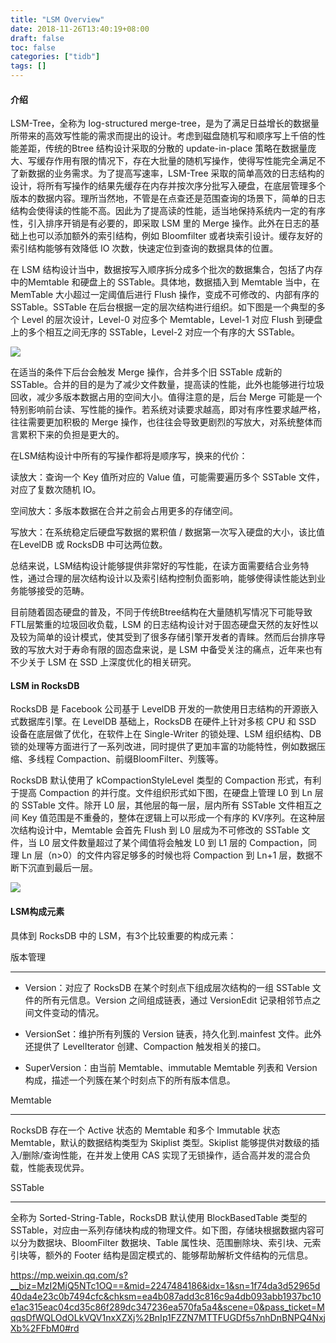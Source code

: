 ```yaml
---
title: "LSM Overview"
date: 2018-11-26T13:40:19+08:00
draft: false
toc: false
categories: ["tidb"]
tags: []
---
```


#### 介绍

LSM-Tree，全称为 log-structured merge-tree，是为了满足日益增长的数据量所带来的高效写性能的需求而提出的设计。考虑到磁盘随机写和顺序写上千倍的性能差距，传统的Btree 结构设计采取的分散的 update-in-place 策略在数据量庞大、写缓存作用有限的情况下，存在大批量的随机写操作，使得写性能完全满足不了新数据的业务需求。为了提高写速率，LSM-Tree 采取的简单高效的日志结构的设计，将所有写操作的结果先缓存在内存并按次序分批写入硬盘，在底层管理多个版本的数据内容。理所当然地，不管是在点查还是范围查询的场景下，简单的日志结构会使得读的性能不高。因此为了提高读的性能，适当地保持系统内一定的有序性，引入排序开销是有必要的，即采取 LSM 里的 Merge 操作。此外在日志的基础上也可以添加额外的索引结构，例如 Bloomfilter 或者块索引设计。缓存友好的索引结构能够有效降低 IO 次数，快速定位到查询的数据具体的位置。

在 LSM 结构设计当中，数据按写入顺序拆分成多个批次的数据集合，包括了内存中的Memtable 和硬盘上的 SSTable。具体地，数据插入到 Memtable 当中，在 MemTable 大小超过一定阈值后进行 Flush 操作，变成不可修改的、内部有序的 SSTable。SSTable 在后台根据一定的层次结构进行组织。如下图是一个典型的多个 Level 的层次设计，Level-0 对应多个 Memtable，Level-1 对应 Flush 到硬盘上的多个相互之间无序的 SSTable，Level-2 对应一个有序的大 SSTable。

![](images/lsm01.png)

在适当的条件下后台会触发 Merge 操作，合并多个旧 SSTable 成新的 SSTable。合并的目的是为了减少文件数量，提高读的性能，此外也能够进行垃圾回收，减少多版本数据占用的空间大小。值得注意的是，后台 Merge 可能是一个特别影响前台读、写性能的操作。若系统对读要求越高，即对有序性要求越严格，往往需要更加积极的 Merge 操作，也往往会导致更剧烈的写放大，对系统整体而言累积下来的负担是更大的。


在LSM结构设计中所有的写操作都将是顺序写，换来的代价：

读放大：查询一个 Key 值所对应的 Value 值，可能需要遍历多个 SSTable 文件，对应了复数次随机 IO。

空间放大：多版本数据在合并之前会占用更多的存储空间。

写放大：在系统稳定后硬盘写数据的累积值 / 数据第一次写入硬盘的大小，该比值在LevelDB 或 RocksDB 中可达两位数。

总结来说，LSM结构设计能够提供非常好的写性能，在读方面需要结合业务特性，通过合理的层次结构设计以及索引结构控制负面影响，能够使得读性能达到业务能够接受的范畴。

目前随着固态硬盘的普及，不同于传统Btree结构在大量随机写情况下可能导致FTL层繁重的垃圾回收负载，LSM 的日志结构设计对于固态硬盘天然的友好性以及较为简单的设计模式，使其受到了很多存储引擎开发者的青睐。然而后台排序导致的写放大对于寿命有限的固态盘来说，是 LSM 中备受关注的痛点，近年来也有不少关于 LSM 在 SSD 上深度优化的相关研究。

#### LSM in RocksDB

RocksDB 是 Facebook 公司基于 LevelDB 开发的一款使用日志结构的开源嵌入式数据库引擎。在 LevelDB 基础上，RocksDB 在硬件上针对多核 CPU 和 SSD 设备在底层做了优化，在软件上在 Single-Writer 的锁处理、LSM 组织结构、DB锁的处理等方面进行了一系列改进，同时提供了更加丰富的功能特性，例如数据压缩、多线程 Compaction、前缀BloomFilter、列簇等。

RocksDB 默认使用了 kCompactionStyleLevel 类型的 Compaction 形式，有利于提高 Compaction 的并行度。文件组织形式如下图，在硬盘上管理 L0 到 Ln 层的 SSTable 文件。除开 L0 层，其他层的每一层，层内所有 SSTable 文件相互之间 Key 值范围是不重叠的，整体在逻辑上可以形成一个有序的 KV序列。在这种层次结构设计中，Memtable 会首先 Flush 到 L0 层成为不可修改的 SSTable 文件，当 L0 层文件数量超过了某个阈值将会触发 L0 到 L1 层的 Compaction，同理 Ln 层（n>0）的文件内容足够多的时候也将 Compaction 到 Ln+1 层，数据不断下沉直到最后一层。

![](images/lsm02.png)

#### LSM构成元素

具体到 RocksDB 中的 LSM，有3个比较重要的构成元素：

版本管理
 
---   

- Version：对应了 RocksDB 在某个时刻点下组成层次结构的一组 SSTable 文件的所有元信息。Version 之间组成链表，通过 VersionEdit 记录相邻节点之间文件变动的情况。

- VersionSet：维护所有列簇的 Version 链表，持久化到.mainfest 文件。此外还提供了 LevelIterator 创建、Compaction 触发相关的接口。

- SuperVersion：由当前 Memtable、immutable Memtable 列表和 Version 构成，描述一个列簇在某个时刻点下的所有版本信息。

Memtable 

---  

RocksDB 存在一个 Active 状态的 Memtable 和多个 Immutable 状态 Memtable，默认的数据结构类型为 Skiplist 类型。Skiplist 能够提供对数级的插入/删除/查询性能，在并发上使用 CAS 实现了无锁操作，适合高并发的混合负载，性能表现优异。


SSTable  
 
--- 

全称为 Sorted-String-Table，RocksDB 默认使用 BlockBasedTable 类型的 SSTable，对应由一系列存储块构成的物理文件。如下图，存储块根据数据内容可以分为数据块、BloomFilter 数据块、Table 属性块、范围删除块、索引块、元索引块等，额外的 Footer 结构是固定模式的、能够帮助解析文件结构的元信息。


https://mp.weixin.qq.com/s?__biz=MzI2MjQ5NTc1OQ==&mid=2247484186&idx=1&sn=1f74da3d52965d40da4e23c0b7494cfc&chksm=ea4b087add3c816c9a4db093abb1937bc10e1ac315eac04cd35c86f289dc347236ea570fa5a4&scene=0&pass_ticket=MqqsDfWQLOdOLkVQV1nxXZXj%2BnIp1FZZN7MTTFUGDf5s7nhDnBNPQ4NxjXb%2FFbM0#rd
